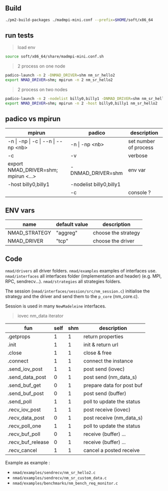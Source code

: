 #

## Build

```bash
./pm2-build-packages ./madmpi-mini.conf --prefix=$HOME/soft/x86_64
```

## run tests

<!-- PM2_ROOT=$HOME/pm2 ./nmad-test.sh tests shm localhost localhost -->

> load env

```bash
source soft/x86_64/share/madmpi-mini.conf.sh
```

> 2 process on one node

```bash
padico-launch -n 2 -DNMAD_DRIVER=shm nm_sr_hello2
export NMAD_DRIVER=shm; mpirun -n 2 nm_sr_hello2
```

> 2 process on two nodes

```bash
padico-launch -n 2 -nodelist billy0,billy1 -DNMAD_DRIVER=shm nm_sr_hello2
export NMAD_DRIVER=shm; mpirun -n 2 -host billy0,billy1 nm_sr_hello2
```

<!-- --map-by ppr:1:core hostname -->

## padico vs mpirun

| mpirun                                 | padico                  | description           |
| -------------------------------------- | ----------------------- | --------------------- |
| -n \| -np \| -c \| --n \| --np \<nb\>  | -n \| -np \<nb\>        | set number of process |
| -c                                     | -v                      | verbose               |
| export NMAD_DRIVER=shm; mpirun \<...\> | -DNMAD_DRIVER=shm       | env var               |
| -host billy0,billy1                    | -nodelist billy0,billy1 |                       |
|                                        | -c                      | console ?             |

## ENV vars

| name          | default value | description         |
| ------------- | ------------- | ------------------- |
| NMAD_STRATEGY | "aggreg"      | choose the strategy |
| NMAD_DRIVER   | "tcp"         | choose the driver   |

## Code

`nmad/drivers` all driver folders.
`nmad/examples` examples of interfaces use.
`nmad/interfaces` all interfaces folder (implementation and header) (e.g. MPI, RPC, sendrecv...).
`nmad/strategies` all strategies folders.

The session (`nmad/interfaces/session/src/nm_session.c`) initialise the strategy and the driver and send them to the `p_core` (nm_core.c).

Session is used in many `NewMadeleine` interfaces.

> iovec
> nm_data iterator

| fun               | self | shm | description               |
| ----------------- | ---- | --- | ------------------------- |
| .getprops         | 1    | 1   | return properties         |
| .init             | 1    | 1   | init & return url         |
| .close            | 1    | 1   | close & free              |
| .connect          | 1    | 1   | connect the instance      |
| .send_iov_post    | 1    | 1   | post send (iovec)         |
| .send_data_post   | 0    | 1   | post send (nm_data_s)     |
| .send_buf_get     | 0    | 1   | prepare data for post buf |
| .send_buf_post    | 0    | 1   | post send (buffer)        |
| .send_poll        | 1    | 1   | poll to update the status |
| .recv_iov_post    | 1    | 1   | post receive (iovec)      |
| .recv_data_post   | 0    | 1   | post receive (nm_data_s)  |
| .recv_poll_one    | 1    | 1   | poll to update the status |
| .recv_buf_poll    | 0    | 1   | receive (buffer) ...      |
| .recv_buf_release | 0    | 1   | receive (buffer) ...      |
| .recv_cancel      | 1    | 1   | cancel a posted receive   |

Example as example :

- `nmad/examples/sendrecv/nm_sr_hello2.c`
- `nmad/examples/sendrecv/nm_sr_custom_data.c`
- `nmad/examples/benchmarks/nm_bench_req_monitor.c`
